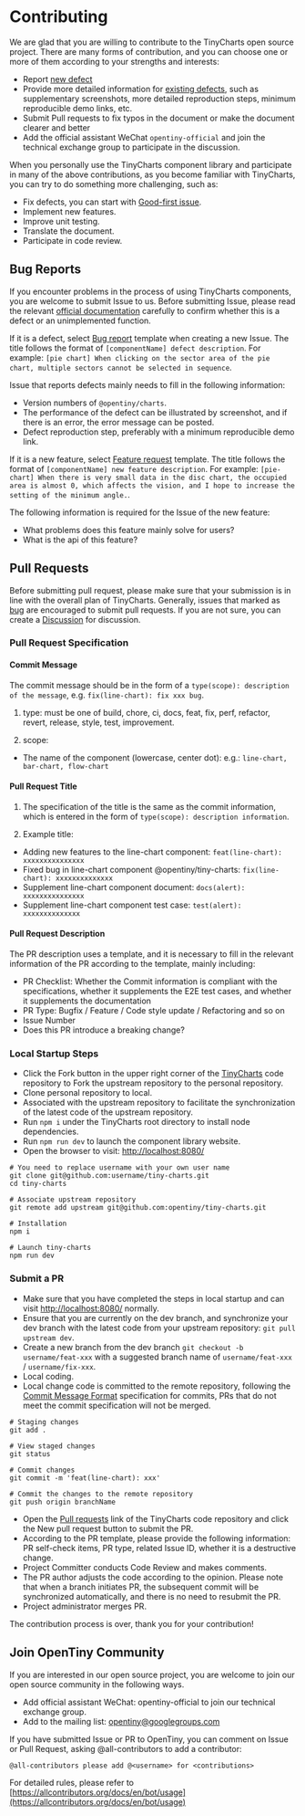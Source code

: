 # Contributing

We are glad that you are willing to contribute to the TinyCharts open source project. There are many forms of contribution, and you can choose one or more of them according to your strengths and interests:

- Report [new defect](https://github.com/opentiny/tiny-charts/issues/new?template=bug-report.yml)
- Provide more detailed information for [existing defects](https://github.com/opentiny/tiny-charts/labels/bug), such as supplementary screenshots, more detailed reproduction steps, minimum reproducible demo links, etc.
- Submit Pull requests to fix typos in the document or make the document clearer and better
- Add the official assistant WeChat `opentiny-official` and join the technical exchange group to participate in the discussion.

When you personally use the TinyCharts component library and participate in many of the above contributions, as you become familiar with TinyCharts, you can try to do something more challenging, such as:

- Fix defects, you can start with [Good-first issue](https://github.com/opentiny/tiny-charts/labels/good%20first%20issue).
- Implement new features.
- Improve unit testing.
- Translate the document.
- Participate in code review.

## Bug Reports

If you encounter problems in the process of using TinyCharts components, you are welcome to submit Issue to us. Before submitting Issue, please read the relevant [official documentation](https://opentiny.design) carefully to confirm whether this is a defect or an unimplemented function.

If it is a defect, select [Bug report](https://github.com/opentiny/tiny-charts/issues/new?template=bug-report.yml) template when creating a new Issue. The title follows the format of `[componentName] defect description`. For example: `[pie chart] When clicking on the sector area of the pie chart, multiple sectors cannot be selected in sequence`.

Issue that reports defects mainly needs to fill in the following information:

- Version numbers of `@opentiny/charts`.
- The performance of the defect can be illustrated by screenshot, and if there is an error, the error message can be posted.
- Defect reproduction step, preferably with a minimum reproducible demo link.

If it is a new feature, select [Feature request](https://github.com/opentiny/tiny-charts/issues/new?template=feature-request.yml) template. The title follows the format of `[componentName] new feature description`. For example: `[pie-chart] When there is very small data in the disc chart, the occupied area is almost 0, which affects the vision, and I hope to increase the setting of the minimum angle.`.

The following information is required for the Issue of the new feature:

- What problems does this feature mainly solve for users?
- What is the api of this feature?

## Pull Requests

Before submitting pull request, please make sure that your submission is in line with the overall plan of TinyCharts. Generally, issues that marked as [bug](https://github.com/opentiny/tiny-charts/labels/bug) are encouraged to submit pull requests. If you are not sure, you can create a [Discussion](https://github.com/opentiny/tiny-charts/discussions) for discussion.

### Pull Request Specification

#### Commit Message

The commit message should be in the form of a `type(scope): description of the message`, e.g. `fix(line-chart): fix xxx bug`.

1. type: must be one of build, chore, ci, docs, feat, fix, perf, refactor, revert, release, style, test, improvement.

2. scope:

- The name of the component (lowercase, center dot): e.g.: `line-chart, bar-chart, flow-chart`

#### Pull Request Title

1. The specification of the title is the same as the commit information, which is entered in the form of `type(scope): description information`.

2. Example title:

- Adding new features to the line-chart component:  `feat(line-chart): xxxxxxxxxxxxxxx`
- Fixed bug in line-chart component @opentiny/tiny-charts: `fix(line-chart): xxxxxxxxxxxxxx`
- Supplement line-chart component document: `docs(alert): xxxxxxxxxxxxxxx`
- Supplement line-chart component test case: `test(alert): xxxxxxxxxxxxxx`

#### Pull Request Description

The PR description uses a template, and it is necessary to fill in the relevant information of the PR according to the template, mainly including:

- PR Checklist: Whether the Commit information is compliant with the specifications, whether it supplements the E2E test cases, and whether it supplements the documentation
- PR Type: Bugfix / Feature / Code style update / Refactoring and so on
- Issue Number
- Does this PR introduce a breaking change?

### Local Startup Steps

- Click the Fork button in the upper right corner of the [TinyCharts](https://github.com/opentiny/tiny-charts) code repository to Fork the upstream repository to the personal repository.
- Clone personal repository to local.
- Associated with the upstream repository to facilitate the synchronization of the latest code of the upstream repository.
- Run `npm i` under the TinyCharts root directory to install node dependencies.
- Run `npm run dev` to launch the component library website.
- Open the browser to visit: [http://localhost:8080/](http://localhost:8080/)

```shell
# You need to replace username with your own user name
git clone git@github.com:username/tiny-charts.git
cd tiny-charts

# Associate upstream repository
git remote add upstream git@github.com:opentiny/tiny-charts.git

# Installation
npm i

# Launch tiny-charts
npm run dev
```

### Submit a PR

- Make sure that you have completed the steps in local startup and can visit [http://localhost:8080/](http://localhost:8080/) normally.
- Ensure that you are currently on the dev branch, and synchronize your dev branch with the latest code from your upstream repository: `git pull upstream dev`.
- Create a new branch from the dev branch `git checkout -b username/feat-xxx` with a suggested branch name of `username/feat-xxx` / `username/fix-xxx`.
- Local coding.
- Local change code is committed to the remote repository, following the [Commit Message Format](https://www.conventionalcommits.org/zh-hans/v1.0.0/) specification for commits, PRs that do not meet the commit specification will not be merged.
```shell
# Staging changes
git add .

# View staged changes
git status

# Commit changes
git commit -m 'feat(line-chart): xxx'

# Commit the changes to the remote repository
git push origin branchName
``` 
- Open the [Pull requests](https://github.com/opentiny/tiny-charts/pulls) link of the TinyCharts code repository and click the New pull request button to submit the PR.
- According to the PR template, please provide the following information: PR self-check items, PR type, related Issue ID, whether it is a destructive change.
- Project Committer conducts Code Review and makes comments.
- The PR author adjusts the code according to the opinion. Please note that when a branch initiates PR, the subsequent commit will be synchronized automatically, and there is no need to resubmit the PR.
- Project administrator merges PR.

The contribution process is over, thank you for your contribution!

## Join OpenTiny Community

If you are interested in our open source project, you are welcome to join our open source community in the following ways.

- Add official assistant WeChat: opentiny-official to join our technical exchange group.
- Add to the mailing list: <opentiny@googlegroups.com>

If you have submitted Issue or PR to OpenTiny, you can comment on Issue or Pull Request, asking @all-contributors to add a contributor:

```
@all-contributors please add @<username> for <contributions>
```

For detailed rules, please refer to [https://allcontributors.org/docs/en/bot/usage](https://allcontributors.org/docs/en/bot/usage)
